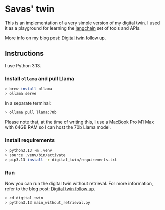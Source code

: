 # Savas' twin

This is an implementation of a very simple version of my digital twin.
I used it as a playground for learning the [langchain](https://www.langchain.com/)
set of tools and APIs.

More info on my blog post: [Digital twin follow up](https://savas.me/2024/12/11/digital-twin-follow-up/↗).

## Instructions

I use Python 3.13.

### Install `ollama` and pull Llama

```bash
> brew install ollama
> ollama serve
```

In a separate terminal:

```bash
> ollama pull llama:70b
```

Please note that, at the time of writing this, I use a MacBook Pro M1 Max with 64GB RAM so I can host the 70b Llama model.

### Install requirements

```bash
> python3.13 -m .venv
> source .venv/bin/activate
> pip3.13 install -r digital_twin/requirements.txt
```

### Run

Now you can run the digital twin without retrieval. For more information, refer to the blog post: [Digital twin follow up](https://savas.me/2024/12/11/digital-twin-follow-up/↗).

```bash
> cd digital_twin
> python3.13 main_without_retrieval.py
```
